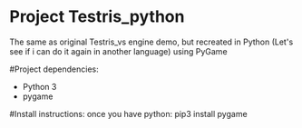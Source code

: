 # Project Testris_python
The same as original Testris_vs engine demo, but recreated in Python (Let's see if i can do it again in another language) using PyGame

#Project dependencies:
- Python 3
- pygame

#Install instructions:
once you have python: pip3 install pygame
